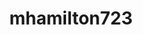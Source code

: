 ---
title: mhamilton723
github: https://github.com/mhamilton723
mode: light
transition: 1s
score: 69.8
archetype:
- Minimalistic
- Cool Banner
---